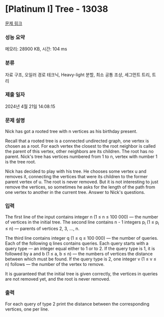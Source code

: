 # [Platinum I] Tree - 13038 

[문제 링크](https://www.acmicpc.net/problem/13038) 

### 성능 요약

메모리: 28900 KB, 시간: 104 ms

### 분류

자료 구조, 오일러 경로 테크닉, Heavy-light 분할, 최소 공통 조상, 세그먼트 트리, 트리

### 제출 일자

2024년 4월 21일 14:08:15

### 문제 설명

<p>Nick has got a rooted tree with n vertices as his birthday present.</p>

<p>Recall that a rooted tree is a connected undirected graph, one vertex is chosen as a root. For each vertex the closest to the root neighbor is called the parent of this vertex, other neighbors are its children. The root has no parent. Nick's tree has vertices numbered from 1 to n, vertex with number 1 is the tree root.</p>

<p>Nick has decided to play with his tree. He chooses some vertex u and removes it, connecting the vertices that were its children to the former parent vertex of u. The root is never removed. But it is not interesting to just remove the vertices, so sometimes he asks for the length of the path from one vertex to another in the current tree. Answer to Nick's questions.</p>

### 입력 

 <p>The first line of the input contains integer n (1 ≤ n ≤ 100 000) — the number of vertices in the initial tree. The second line contains n - 1 integers p<sub>i</sub> (1 ≤ p<sub>i</sub> ≤ n) — parents of vertices 2, 3, ..., n.</p>

<p>The third line contains integer q (1 ≤ q ≤ 100 000) — the number of queries. Each of the following q lines contains queries. Each query starts with a query type — an integer equal either to 1 or to 2. If the query type is 1, it is followed by a and b (1 ≤ a, b ≤ n) — the numbers of vertices the distance between which must be found. If the query type is 2, one integer v (1 ≤ v ≤ n) follows — the number of the vertex to remove.</p>

<p>It is guaranteed that the initial tree is given correctly, the vertices in queries are not removed yet, and the root is never removed.</p>

### 출력 

 <p>For each query of type 2 print the distance between the corresponding vertices, one per line.</p>

<p> </p>

